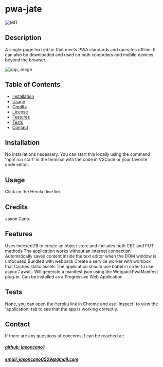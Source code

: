 # pwa-jate

![MIT](https://img.shields.io/badge/Lincense-MIT-blue)

## Description
A single-page text editor that meets PWA standards and operates offline. It can also be downloaded and used on both computers and mobile devices beyond the browser.

![app_image](C:\Users\acein\bootcamp\DEVELOPMENTInProgress\MODULE19\pwa-jate\client\src\images\mockup.png)

## Table of Contents
- [Installation](#installation)
- [Usage](#usage)
- [Credits](#credits)
- [License](#license)
- [Features](#features)
- [Tests](#tests)
- [Contact](#contact)

## Installation
No installations necessary.  You can start this locally using the command 'npm run start' in the terminal with the code in VSCode or your favorite code editor.

## Usage
Click on the Heroku live link

## Credits
Jason Cano.



## Features
Uses IndexedDB to create an object store and includes both GET and PUT methods  The application works without an internet connection  Automatically saves content inside the text editor when the DOM window is unfocused  Bundled with webpack  Create a service worker with workbox that Caches static assets  The application should use babel in order to use async / await. Will generate a manifest.json using the WebpackPwaManifest plug-in. Can be installed as a Progressive Web Application.

## Tests
None, you can open the Heroku link in Chrome and use 'Inspect' to view the 'application' tab to see that the app is working correctly.

## Contact
If there are any questions of concerns, I can be reached at:
##### [github: jasoncano1](https://github.com/jasoncano1)
##### [email: jasoncano0509@gmail.com](mailto:jasoncano0509@gmail.com)
